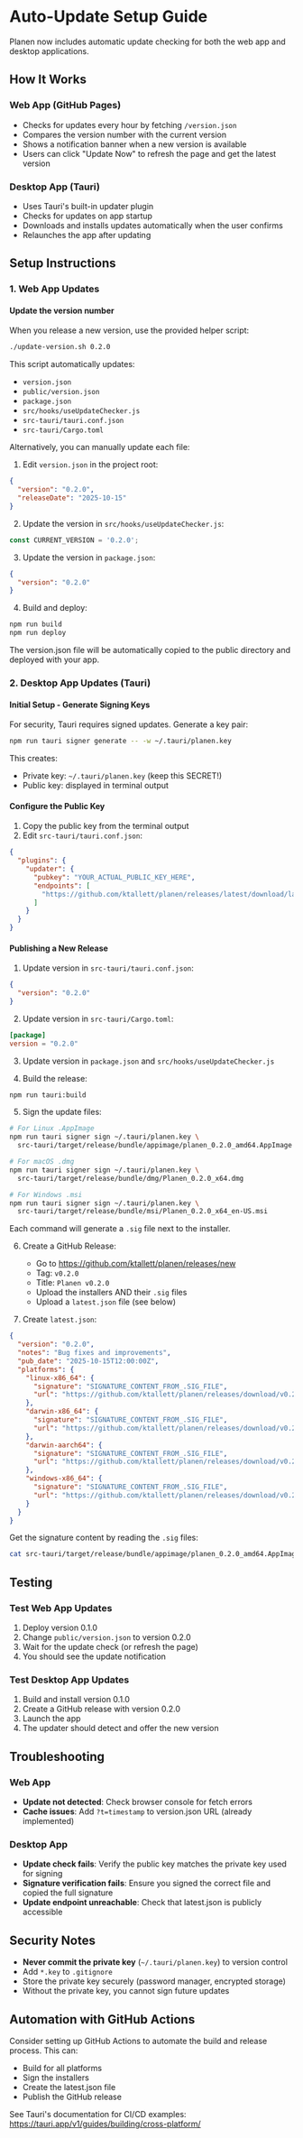 # Auto-Update Setup Guide

Planen now includes automatic update checking for both the web app and desktop applications.

## How It Works

### Web App (GitHub Pages)
- Checks for updates every hour by fetching `/version.json`
- Compares the version number with the current version
- Shows a notification banner when a new version is available
- Users can click "Update Now" to refresh the page and get the latest version

### Desktop App (Tauri)
- Uses Tauri's built-in updater plugin
- Checks for updates on app startup
- Downloads and installs updates automatically when the user confirms
- Relaunches the app after updating

## Setup Instructions

### 1. Web App Updates

#### Update the version number

When you release a new version, use the provided helper script:

```bash
./update-version.sh 0.2.0
```

This script automatically updates:
- `version.json`
- `public/version.json`
- `package.json`
- `src/hooks/useUpdateChecker.js`
- `src-tauri/tauri.conf.json`
- `src-tauri/Cargo.toml`

Alternatively, you can manually update each file:

1. Edit `version.json` in the project root:
```json
{
  "version": "0.2.0",
  "releaseDate": "2025-10-15"
}
```

2. Update the version in `src/hooks/useUpdateChecker.js`:
```javascript
const CURRENT_VERSION = '0.2.0';
```

3. Update the version in `package.json`:
```json
{
  "version": "0.2.0"
}
```

4. Build and deploy:
```bash
npm run build
npm run deploy
```

The version.json file will be automatically copied to the public directory and deployed with your app.

### 2. Desktop App Updates (Tauri)

#### Initial Setup - Generate Signing Keys

For security, Tauri requires signed updates. Generate a key pair:

```bash
npm run tauri signer generate -- -w ~/.tauri/planen.key
```

This creates:
- Private key: `~/.tauri/planen.key` (keep this SECRET!)
- Public key: displayed in terminal output

#### Configure the Public Key

1. Copy the public key from the terminal output
2. Edit `src-tauri/tauri.conf.json`:
```json
{
  "plugins": {
    "updater": {
      "pubkey": "YOUR_ACTUAL_PUBLIC_KEY_HERE",
      "endpoints": [
        "https://github.com/ktallett/planen/releases/latest/download/latest.json"
      ]
    }
  }
}
```

#### Publishing a New Release

1. Update version in `src-tauri/tauri.conf.json`:
```json
{
  "version": "0.2.0"
}
```

2. Update version in `src-tauri/Cargo.toml`:
```toml
[package]
version = "0.2.0"
```

3. Update version in `package.json` and `src/hooks/useUpdateChecker.js`

4. Build the release:
```bash
npm run tauri:build
```

5. Sign the update files:
```bash
# For Linux .AppImage
npm run tauri signer sign ~/.tauri/planen.key \
  src-tauri/target/release/bundle/appimage/planen_0.2.0_amd64.AppImage

# For macOS .dmg
npm run tauri signer sign ~/.tauri/planen.key \
  src-tauri/target/release/bundle/dmg/Planen_0.2.0_x64.dmg

# For Windows .msi
npm run tauri signer sign ~/.tauri/planen.key \
  src-tauri/target/release/bundle/msi/Planen_0.2.0_x64_en-US.msi
```

Each command will generate a `.sig` file next to the installer.

6. Create a GitHub Release:
   - Go to https://github.com/ktallett/planen/releases/new
   - Tag: `v0.2.0`
   - Title: `Planen v0.2.0`
   - Upload the installers AND their `.sig` files
   - Upload a `latest.json` file (see below)

7. Create `latest.json`:
```json
{
  "version": "0.2.0",
  "notes": "Bug fixes and improvements",
  "pub_date": "2025-10-15T12:00:00Z",
  "platforms": {
    "linux-x86_64": {
      "signature": "SIGNATURE_CONTENT_FROM_.SIG_FILE",
      "url": "https://github.com/ktallett/planen/releases/download/v0.2.0/planen_0.2.0_amd64.AppImage"
    },
    "darwin-x86_64": {
      "signature": "SIGNATURE_CONTENT_FROM_.SIG_FILE",
      "url": "https://github.com/ktallett/planen/releases/download/v0.2.0/Planen_0.2.0_x64.dmg"
    },
    "darwin-aarch64": {
      "signature": "SIGNATURE_CONTENT_FROM_.SIG_FILE",
      "url": "https://github.com/ktallett/planen/releases/download/v0.2.0/Planen_0.2.0_aarch64.dmg"
    },
    "windows-x86_64": {
      "signature": "SIGNATURE_CONTENT_FROM_.SIG_FILE",
      "url": "https://github.com/ktallett/planen/releases/download/v0.2.0/Planen_0.2.0_x64_en-US.msi"
    }
  }
}
```

Get the signature content by reading the `.sig` files:
```bash
cat src-tauri/target/release/bundle/appimage/planen_0.2.0_amd64.AppImage.sig
```

## Testing

### Test Web App Updates

1. Deploy version 0.1.0
2. Change `public/version.json` to version 0.2.0
3. Wait for the update check (or refresh the page)
4. You should see the update notification

### Test Desktop App Updates

1. Build and install version 0.1.0
2. Create a GitHub release with version 0.2.0
3. Launch the app
4. The updater should detect and offer the new version

## Troubleshooting

### Web App
- **Update not detected**: Check browser console for fetch errors
- **Cache issues**: Add `?t=timestamp` to version.json URL (already implemented)

### Desktop App
- **Update check fails**: Verify the public key matches the private key used for signing
- **Signature verification fails**: Ensure you signed the correct file and copied the full signature
- **Update endpoint unreachable**: Check that latest.json is publicly accessible

## Security Notes

- **Never commit the private key** (`~/.tauri/planen.key`) to version control
- Add `*.key` to `.gitignore`
- Store the private key securely (password manager, encrypted storage)
- Without the private key, you cannot sign future updates

## Automation with GitHub Actions

Consider setting up GitHub Actions to automate the build and release process. This can:
- Build for all platforms
- Sign the installers
- Create the latest.json file
- Publish the GitHub release

See Tauri's documentation for CI/CD examples: https://tauri.app/v1/guides/building/cross-platform/
